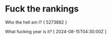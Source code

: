 # Fuck the rankings

Who the hell am I?
{ 5273882 }

What fucking year is it?
[ 2024-08-15T04:30:00Z ]
